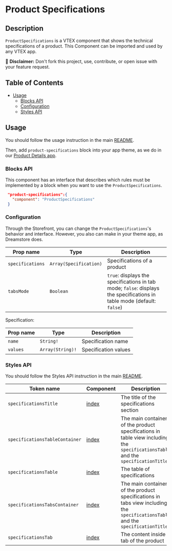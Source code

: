 # Product Specifications

## Description

`ProductSpecifications` is a VTEX component that shows the technical specifications of a product.
This Component can be imported and used by any VTEX app.

:loudspeaker: **Disclaimer:** Don't fork this project, use, contribute, or open issue with your feature request.

## Table of Contents
- [Usage](#usage)
  - [Blocks API](#blocks-api)
  - [Configuration](#configuration)
  - [Styles API](#styles-api)

## Usage

You should follow the usage instruction in the main [README](https://github.com/vtex-apps/store-components/blob/master/README.md#usage).

Then, add `product-specifications` block into your app theme, as we do in our [Product Details app](https://github.com/vtex-apps/product-details/blob/master/store/blocks.json). 

### Blocks API

This component has an interface that describes which rules must be implemented by a block when you want to use the `ProductSpecifications`.

 ```json
  "product-specifications":{
    "component": "ProductSpecifications"
  }
```	

### Configuration

Through the Storefront, you can change the `ProductSpecifications`'s behavior and interface. However, you also can make in your theme app, as Dreamstore does.

| Prop name | Type | Description |
| --------- | ---- | ----------- |
| `specifications` | `Array(Specification)` | Specifications of a product |
| `tabsMode` | `Boolean` | `true`: displays the specifications in tab mode; `false`: displays the specifications in table mode (default: `false`) |

Specification:

| Prop name | Type | Description |
| --------- | ---- | ----------- |
| `name` | `String!` | Specification name |
| `values` | `Array(String)!` | Specification values |


### Styles API
You should follow the Styles API instruction in the main [README](https://github.com/vtex-apps/store-components/blob/master/README.md#styles-api).

| Token name | Component | Description |
| ---------- | --------- | ----------- |
| `specificationsTitle` | [index](https://github.com/vtex-apps/store-components/blob/master/react/components/ProductSpecifications/index.js) | The title of the specifications section |
| `specificationsTableContainer` | [index](https://github.com/vtex-apps/store-components/blob/master/react/components/ProductSpecifications/index.js) | The main container of the product specifications in table view including the `specificationsTable` and the `specificationTitle` |
| `specificationsTable` | [index](https://github.com/vtex-apps/store-components/blob/master/react/components/ProductSpecifications/index.js) | The table of specifications |
| `specificationsTabsContainer` | [index](https://github.com/vtex-apps/store-components/blob/master/react/components/ProductSpecifications/index.js) | The main container of the product specifications in tabs view including the `specificationsTable` and the `specificationTitle` |
| `specificationsTab` | [index](https://github.com/vtex-apps/store-components/blob/master/react/components/ProductSpecifications/index.js) | The content inside a tab of the product |